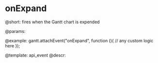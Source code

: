 onExpand
=============


@short:
	fires when the Gantt chart is expended

@params:

@example:
gantt.attachEvent("onExpand", function (){
    // any custom logic here
});

@template:	api_event
@descr:

